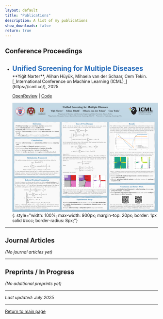```yaml
---
layout: default
title: "Publications"
description: A list of my publications
show_downloads: false
return: true
---
```


## Conference Proceedings

- <h2 style="font-size: 1.6em; margin-bottom: 0.2em;">
    <a href="https://openreview.net/pdf?id=z4XS0Ie391" target="_blank" style="text-decoration:none; color:#2a6ebb;">
      Unified Screening for Multiple Diseases
    </a>
  </h2>                 
  **Yiğit Narter**, Alihan Hüyük, Mihaela van der Schaar, Cem Tekin. [_International Conference on Machine Learning (ICML)_](https://icml.cc/), 2025.
    
  [OpenReview](https://openreview.net/forum?id=z4XS0Ie391&referrer=%5Bthe%20profile%20of%20Mihaela%20van%20der%20Schaar%5D(%2Fprofile%3Fid%3D~Mihaela_van_der_Schaar2)) | [Code](https://github.com/ynarter/UniScreen)

  ![Poster for Unified Screening for Multiple Diseases](/assets/icml_poster.png){: style="width: 100%; max-width: 900px; margin-top: 20px; border: 1px solid #ccc; border-radius: 8px;"}

---

## Journal Articles

_(No journal articles yet)_

---

## Preprints / In Progress

_(No additional preprints yet)_

---

_Last updated: July 2025_

---

[Return to main page](https://ynarter.github.io/)
